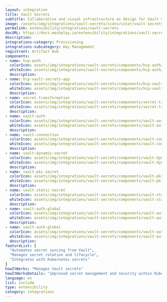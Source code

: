 ```yaml
---
layout: integration
title: Vault Secrets
subtitle: Collaborative and visual infrastructure as design for Vault Secrets
image: /assets/img/integrations/vault-secrets/icons/color/vault-secrets-color.svg
permalink: extensibility/integrations/vault-secrets
docURL: https://docs.meshplay.io/extensibility/integrations/vault-secrets
description: 
integrations-category: Provisioning
integrations-subcategory: Key Management
registrant: Artifact Hub
components: 
- name: hcp-auth
  colorIcon: assets/img/integrations/vault-secrets/components/hcp-auth/icons/color/hcp-auth-color.svg
  whiteIcon: assets/img/integrations/vault-secrets/components/hcp-auth/icons/white/hcp-auth-white.svg
  description: 
- name: hcp-vault-secrets-app
  colorIcon: assets/img/integrations/vault-secrets/components/hcp-vault-secrets-app/icons/color/hcp-vault-secrets-app-color.svg
  whiteIcon: assets/img/integrations/vault-secrets/components/hcp-vault-secrets-app/icons/white/hcp-vault-secrets-app-white.svg
  description: 
- name: secret-transformation
  colorIcon: assets/img/integrations/vault-secrets/components/secret-transformation/icons/color/secret-transformation-color.svg
  whiteIcon: assets/img/integrations/vault-secrets/components/secret-transformation/icons/white/secret-transformation-white.svg
  description: 
- name: vault-auth
  colorIcon: assets/img/integrations/vault-secrets/components/vault-auth/icons/color/vault-auth-color.svg
  whiteIcon: assets/img/integrations/vault-secrets/components/vault-auth/icons/white/vault-auth-white.svg
  description: 
- name: vault-connection
  colorIcon: assets/img/integrations/vault-secrets/components/vault-connection/icons/color/vault-connection-color.svg
  whiteIcon: assets/img/integrations/vault-secrets/components/vault-connection/icons/white/vault-connection-white.svg
  description: 
- name: vault-dynamic-secret
  colorIcon: assets/img/integrations/vault-secrets/components/vault-dynamic-secret/icons/color/vault-dynamic-secret-color.svg
  whiteIcon: assets/img/integrations/vault-secrets/components/vault-dynamic-secret/icons/white/vault-dynamic-secret-white.svg
  description: 
- name: vault-pki-secret
  colorIcon: assets/img/integrations/vault-secrets/components/vault-pki-secret/icons/color/vault-pki-secret-color.svg
  whiteIcon: assets/img/integrations/vault-secrets/components/vault-pki-secret/icons/white/vault-pki-secret-white.svg
  description: 
- name: vault-static-secret
  colorIcon: assets/img/integrations/vault-secrets/components/vault-static-secret/icons/color/vault-static-secret-color.svg
  whiteIcon: assets/img/integrations/vault-secrets/components/vault-static-secret/icons/white/vault-static-secret-white.svg
  description: 
- name: vault-auth-global
  colorIcon: assets/img/integrations/vault-secrets/components/vault-auth-global/icons/color/vault-auth-global-color.svg
  whiteIcon: assets/img/integrations/vault-secrets/components/vault-auth-global/icons/white/vault-auth-global-white.svg
  description: 
- name: vault-auth-global
  colorIcon: assets/img/integrations/vault-secrets/components/vault-auth-global/icons/color/vault-auth-global-color.svg
  whiteIcon: assets/img/integrations/vault-secrets/components/vault-auth-global/icons/white/vault-auth-global-white.svg
  description: 
featureList: [
  "Automates secret syncing from Vault",
  "Manages secret rotation and lifecycle",
  "Integrates with Kubernetes secrets"
]
howItWorks: "Manages Vault secrets"
howItWorksDetails: "Improved secret management and security within Kubernetes"
language: en
list: include
type: extensibility
category: integrations
---
```

